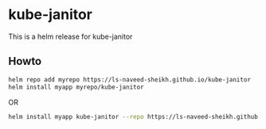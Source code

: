 # kube-janitor

This is a helm release for kube-janitor

## Howto

```bash
helm repo add myrepo https://ls-naveed-sheikh.github.io/kube-janitor
helm install myapp myrepo/kube-janitor
```
OR
```bash
helm install myapp kube-janitor --repo https://ls-naveed-sheikh.github.io/kube-janitor
```
